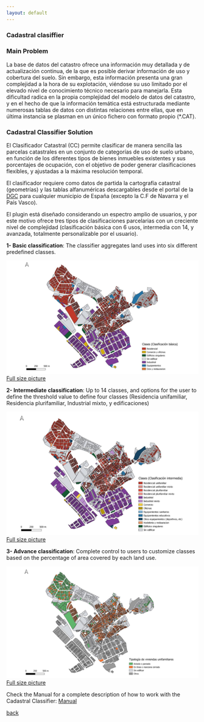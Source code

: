 ```yaml
---
layout: default
---
```


### Cadastral clasiffier

### Main Problem

La base de datos del catastro ofrece una información muy detallada y de actualización continua, de la que es posible derivar información de uso y cobertura del suelo. Sin embargo, esta información presenta una gran complejidad a la hora de su explotación, viéndose su uso limitado por el elevado nivel de conocimiento técnico necesario para manejarla. Esta dificultad radica en la propia complejidad del modelo de datos del catastro, y en el hecho de que la información temática está estructurada mediante numerosas tablas de datos con distintas relaciones entre ellas, que en última instancia se plasman en un único fichero con formato propio (*.CAT).   

### Cadastral Classifier Solution 

 El Clasificador Catastral (CC) permite clasificar de manera sencilla las parcelas catastrales en un conjunto de categorías de uso de suelo urbano, en función de los diferentes tipos de bienes inmuebles existentes y sus porcentajes de ocupación, con el objetivo de poder generar clasificaciones flexibles, y ajustadas a la máxima resolución temporal.  

El clasificador requiere como datos de partida la cartografía catastral (geometrías) y las tablas alfanuméricas descargables desde el portal de la [DGC](http://www.sedecatastro.gob.es/) para cualquier municipio de España (excepto la C.F de Navarra y el País Vasco).  

El plugin está diseñado considerando un espectro amplio de usuarios, y por este motivo ofrece tres tipos de clasificaciones parcelarias con un creciente nivel de complejidad (clasificación básica con 6 usos, intermedia con 14, y avanzada, totalmente personalizable por el usuario).  


**1- Basic classification**: The classifier aggregates land uses into six different predefined classes.
  
  
![Basic classification](cl_b.PNG)
[Full size picture](./basic.html)


**2- Intermediate classification**: Up to 14 classes, and options for the user to define the threshold value to define four classes (Residencia unifamiliar, Residencia plurifamiliar, Industrial mixto, y edificaciones)


![Intermediate classification](cl_in.PNG)
[Full size picture](./intermediate.html)

**3- Advance classification**: Complete control to users to customize classes based on the percentage of area covered by each land use.

![Advance](cl_ad.png)
[Full size picture](./advance.html)

Check the Manual for a complete description of how to work with the Cadastral Classifier: [Manual](https://github.com/TransUrban-UAH/Cadastral_Classifier/blob/main/manual_de_usuario.pdf)

[back](./)